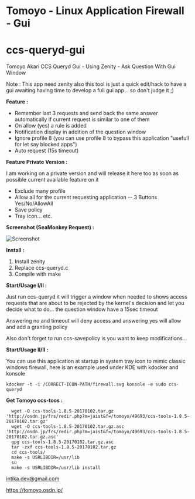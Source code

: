 # Tomoyo - Linux Application Firewall - Gui 
# ccs-queryd-gui
Tomoyo Akari CCS Queryd Gui - Using Zenity - Ask Question With Gui Window

Note : This app need zenity also this tool is just a quick edit/hack to have a gui awaiting having time to develop a full gui app... so don't judge it ;)

**Feature :**

- Remember last 3 requests and send back the same answer automatically if current request is similar to one of them
- On allow (yes) a rule is added
- Notification display in addition of the question window
- Ignore profile 8 (you can use profile 8 to bypass this application "usefull for let say blocked apps")
- Auto request (15s timeout)

**Feature Private Version :**

I am working on a private version and will release it here too as soon as possible current available feature on it 

- Exclude many profile 
- Allow all for the current requesting application
-- 3 Buttons Yes/No/AllowAll
- Save policy
- Tray icon... 
etc.

**Screenshot (SeaMonkey Request) :**

![Screenshot](https://raw.githubusercontent.com/intika/ccs-queryd-gui/master/Cap.png)
 
**Install :**

1. Install zenity
2. Replace ccs-queryd.c 
3. Compile with make

**Start/Usage I/II :**

Just run ccs-queryd it will trigger a window when needed to shows access requests that are about to be rejected by the kernel's decision and let you decide what to do... the question window have a 15sec timeout 

Answering no and timeout will deny access and answering yes will allow and add a granting policy

Also don't forget to run ccs-savepolicy is you want to keep modifications... 

**Start/Usage II/II :**

You can use this application at startup in system tray icon to mimic classic windows firewall, here is an example used under KDE with kdocker and konsole  
```
kdocker -t -i /CORRECT-ICON-PATH/firewall.svg konsole -e sudo ccs-queryd
```

**Get Tomoyo ccs-toos :**

```
  wget -O ccs-tools-1.8.5-20170102.tar.gz 'http://osdn.jp/frs/redir.php?m=jaist&f=/tomoyo/49693/ccs-tools-1.8.5-20170102.tar.gz'
  wget -O ccs-tools-1.8.5-20170102.tar.gz.asc 'http://osdn.jp/frs/redir.php?m=jaist&f=/tomoyo/49693/ccs-tools-1.8.5-20170102.tar.gz.asc'
  gpg ccs-tools-1.8.5-20170102.tar.gz.asc
  tar -zxf ccs-tools-1.8.5-20170102.tar.gz
  cd ccs-tools/
  make -s USRLIBDIR=/usr/lib
  su
  make -s USRLIBDIR=/usr/lib install
```

intika.dev@gmail.com

https://tomoyo.osdn.jp/


